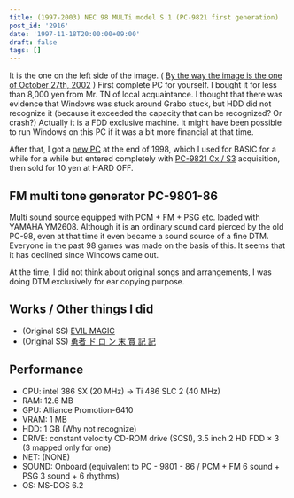 ```yaml
---
title: (1997-2003) NEC 98 MULTi model S 1 (PC-9821 first generation)
post_id: '2916'
date: '1997-11-18T20:00:00+09:00'
draft: false
tags: []
---
```


It is the one on the left side of the image. ( [By the way the image is the one of October 27th, 2002](/3066) ) First complete PC for yourself. I bought it for less than 8,000 yen from Mr. TN of local acquaintance. I thought that there was evidence that Windows was stuck around Grabo stuck, but HDD did not recognize it (because it exceeded the capacity that can be recognized? Or crash?) Actually it is a FDD exclusive machine. It might have been possible to run Windows on this PC if it was a bit more financial at that time.

After that, I got a [new PC](/2922) at the end of 1998, which I used for BASIC for a while for a while but entered completely with [PC-9821 Cx / S3](/3007) acquisition, then sold for 10 yen at HARD OFF.

## FM multi tone generator PC-9801-86

Multi sound source equipped with PCM + FM + PSG etc. loaded with YAMAHA YM2608. Although it is an ordinary sound card pierced by the old PC-98, even at that time it even became a sound source of a fine DTM. Everyone in the past 98 games was made on the basis of this. It seems that it has declined since Windows came out.

At the time, I did not think about original songs and arrangements, I was doing DTM exclusively for ear copying purpose.

## Works / Other things I did

*   (Original SS) [EVIL MAGIC](/tag/evil-magic)
*   (Original SS) [勇者 ド ロ ン 末 賞 記 記](/tag/doron)

## Performance

*   CPU: intel 386 SX (20 MHz) -> Ti 486 SLC 2 (40 MHz)
*   RAM: 12.6 MB
*   GPU: Alliance Promotion-6410
*   VRAM: 1 MB
*   HDD: 1 GB (Why not recognize)
*   DRIVE: constant velocity CD-ROM drive (SCSI), 3.5 inch 2 HD FDD × 3 (3 mapped only for one)
*   NET: (NONE)
*   SOUND: Onboard (equivalent to PC - 9801 - 86 / PCM + FM 6 sound + PSG 3 sound + 6 rhythms)
*   OS: MS-DOS 6.2